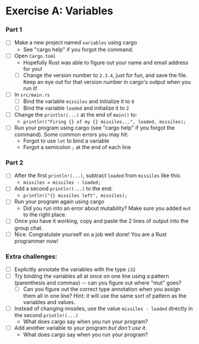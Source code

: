 # Exercise A: Variables

### Part 1
- [ ] Make a new project named `variables` using cargo
  - See "cargo help" if you forgot the command.
- [ ] Open `Cargo.toml`
  - Hopefully Rust was able to figure out your name and email address for you!
  - [ ] Change the version number to `2.3.4`, just for fun, and save the file.
    Keep an eye out for that version number in cargo's output when you run it!
- [ ] In `src/main.rs`
  - [ ] Bind the variable `missiles` and initialize it to `8`
  - [ ] Bind the variable `loaded` and initialize it to `2`
- [ ] Change the `println!(...)` at the end of `main()` to:
  - `println!("Firing {} of my {} missiles...", loaded, missiles);`
- [ ] Run your program using cargo (see "cargo help" if you forgot the command).
  Some common errors you may hit:
  - Forgot to use `let` to bind a variable
  - Forgot a semicolon `;` at the end of each line

### Part 2

- [ ] After the first `println!(...)`, subtract `loaded` from `missiles` like this:
  - `missiles = missiles - loaded;`
- [ ] Add a second `println!(...)` to the end:
  - `println!("{} missiles left", missiles);`
- [ ] Run your program again using cargo
  - Did you run into an error about mutability?  Make sure you added `mut` to the right place.
- [ ] Once you have it working, copy and paste the 2 lines of output into the group chat.
- [ ] Nice. Congratulate yourself on a job well done!  You are a Rust programmer now!

### Extra challenges:
- [ ] Explicitly annotate the variables with the type `i32`
- [ ] Try binding the variables all at once on one line using a pattern (parenthesis and commas) -- can you figure out where "mut" goes?
  - [ ] Can you figure out the correct type annotation when you assign them all in one line? Hint: it will use the same sort of pattern as the variables and values.
- [ ] Instead of changing missiles, use the value `missiles - loaded` directly in the second `println!(...)`
  - What does cargo say when you run your program?  
- [ ] Add another variable to your program *but don't use it*.
  - What does cargo say when you run your program?  
